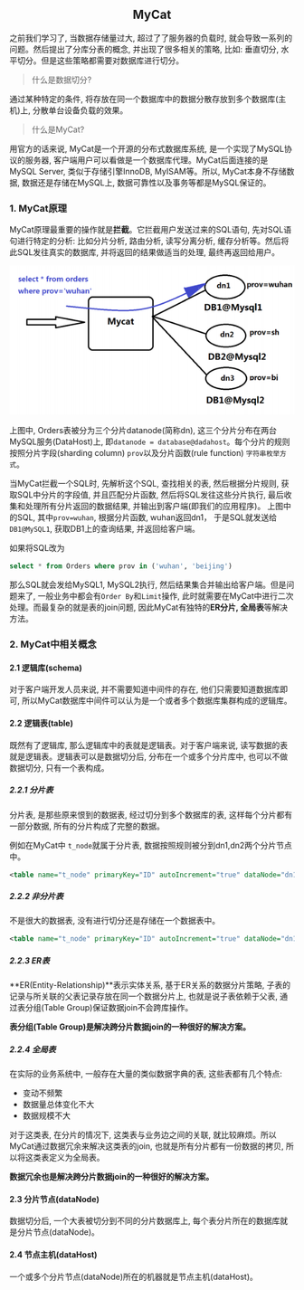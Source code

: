 ## <center>MyCat</center>

之前我们学习了, 当数据存储量过大, 超过了了服务器的负载时, 就会导致一系列的问题。然后提出了分库分表的概念, 并出现了很多相关的策略, 比如: 垂直切分, 水平切分。但是这些策略都需要对数据库进行切分。

> 什么是数据切分?

通过某种特定的条件, 将存放在同一个数据库中的数据分散存放到多个数据库(主机)上, 分散单台设备负载的效果。

> 什么是MyCat?

用官方的话来说, MyCat是一个开源的分布式数据库系统, 是一个实现了MySQL协议的服务器, 客户端用户可以看做是一个数据库代理。MyCat后面连接的是MySQL Server, 类似于存储引擎InnoDB, MyISAM等。所以, MyCat本身不存储数据, 数据还是存储在MySQL上, 数据可靠性以及事务等都是MySQL保证的。

### 1. MyCat原理

MyCat原理最重要的操作就是**拦截**。它拦截用户发送过来的SQL语句, 先对SQL语句进行特定的分析: 比如分片分析, 路由分析, 读写分离分析, 缓存分析等。然后将此SQL发往真实的数据库, 并将返回的结果做适当的处理, 最终再返回给用户。

![mycat_principle](/database/MySQL/MySQL_Cluster/images/mycat_principle.png)

上图中, Orders表被分为三个分片datanode(简称dn), 这三个分片分布在两台MySQL服务(DataHost)上, 即`datanode = database@dadahost`。每个分片的规则按照分片字段(sharding column) `prov`以及分片函数(rule function) `字符串枚举方式`。 

当MyCat拦截一个SQL时, 先解析这个SQL, 查找相关的表, 然后根据分片规则, 获取SQL中分片的字段值, 并且匹配分片函数, 然后将SQL发往这些分片执行, 最后收集和处理所有分片返回的数据结果, 并输出到客户端(即我们的应用程序)。 上图中的SQL, 其中`prov=wuhan`, 根据分片函数, wuhan返回dn1， 于是SQL就发送给`DB1@MySQL1`, 获取DB1上的查询结果, 并返回给客户端。

如果将SQL改为
```sql
select * from Orders where prov in ('wuhan', 'beijing')
```
那么SQL就会发给MySQL1, MySQL2执行, 然后结果集合并输出给客户端。但是问题来了, 一般业务中都会有`Order By`和`Limit`操作, 此时就需要在MyCat中进行二次处理。而最复杂的就是表的join问题, 因此MyCat有独特的**ER分片, 全局表**等解决方法。

### 2. MyCat中相关概念

#### 2.1 逻辑库(schema)

对于客户端开发人员来说, 并不需要知道中间件的存在, 他们只需要知道数据库即可, 所以MyCat数据库中间件可以认为是一个或者多个数据库集群构成的逻辑库。

#### 2.2 逻辑表(table)

既然有了逻辑库, 那么逻辑库中的表就是逻辑表。对于客户端来说, 读写数据的表就是逻辑表。逻辑表可以是数据切分后, 分布在一个或多个分片库中, 也可以不做数据切分, 只有一个表构成。

##### 2.2.1 分片表

分片表, 是那些原来恨到的数据表, 经过切分到多个数据库的表, 这样每个分片都有一部分数据, 所有的分片构成了完整的数据。

例如在MyCat中 `t_node`就属于分片表, 数据按照规则被分到dn1,dn2两个分片节点中。

```xml
<table name="t_node" primaryKey="ID" autoIncrement="true" dataNode="dn1,dn2" rule="rule1"/>
```

##### 2.2.2 非分片表

不是很大的数据表, 没有进行切分还是存储在一个数据表中。

```xml
<table name="t_node" primaryKey="ID" autoIncrement="true" dataNode="dn1" rule="rule1"/>
```

##### 2.2.3 ER表

**ER(Entity-Relationship)**表示实体关系, 基于ER关系的数据分片策略, 子表的记录与所关联的父表记录存放在同一个数据分片上, 也就是说子表依赖于父表, 通过表分组(Table Group)保证数据join不会跨库操作。

**表分组(Table Group)是解决跨分片数据join的一种很好的解决方案。**

##### 2.2.4 全局表

在实际的业务系统中, 一般存在大量的类似数据字典的表, 这些表都有几个特点:

- 变动不频繁
- 数据量总体变化不大
- 数据规模不大

对于这类表, 在分片的情况下, 这类表与业务边之间的关联, 就比较麻烦。所以MyCat通过数据冗余来解决这类表的join, 也就是所有分片都有一份数据的拷贝, 所以将这类表定义为全局表。

**数据冗余也是解决跨分片数据join的一种很好的解决方案。**

#### 2.3 分片节点(dataNode)

数据切分后, 一个大表被切分到不同的分片数据库上, 每个表分片所在的数据库就是分片节点(dataNode)。

#### 2.4 节点主机(dataHost)

一个或多个分片节点(dataNode)所在的机器就是节点主机(dataHost)。

